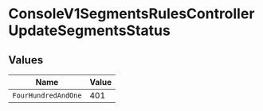 # ConsoleV1SegmentsRulesControllerUpdateSegmentsStatus


## Values

| Name                | Value               |
| ------------------- | ------------------- |
| `FourHundredAndOne` | 401                 |